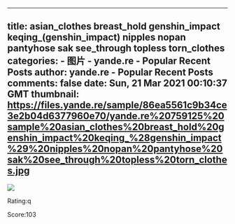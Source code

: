 
---
title: asian_clothes breast_hold genshin_impact keqing_(genshin_impact) nipples nopan pantyhose sak see_through topless torn_clothes
categories: 
    - 图片
    - yande.re - Popular Recent Posts
author: yande.re - Popular Recent Posts
comments: false
date: Sun, 21 Mar 2021 00:10:37 GMT
thumbnail: https://files.yande.re/sample/86ea5561c9b34ce3e2b04d6377960e70/yande.re%20759125%20sample%20asian_clothes%20breast_hold%20genshin_impact%20keqing_%28genshin_impact%29%20nipples%20nopan%20pantyhose%20sak%20see_through%20topless%20torn_clothes.jpg
---

<div>   
<img src="https://files.yande.re/sample/86ea5561c9b34ce3e2b04d6377960e70/yande.re%20759125%20sample%20asian_clothes%20breast_hold%20genshin_impact%20keqing_%28genshin_impact%29%20nipples%20nopan%20pantyhose%20sak%20see_through%20topless%20torn_clothes.jpg" referrerpolicy="no-referrer"><p>Rating:q</p> <p>Score:103</p>  
</div>
            